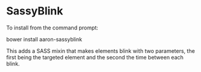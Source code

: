 SassyBlink
==========

To install from the command prompt:

bower install aaron-sassyblink

This adds a SASS mixin that makes elements blink with two parameters, the first being the targeted element and the second the time between each blink.
